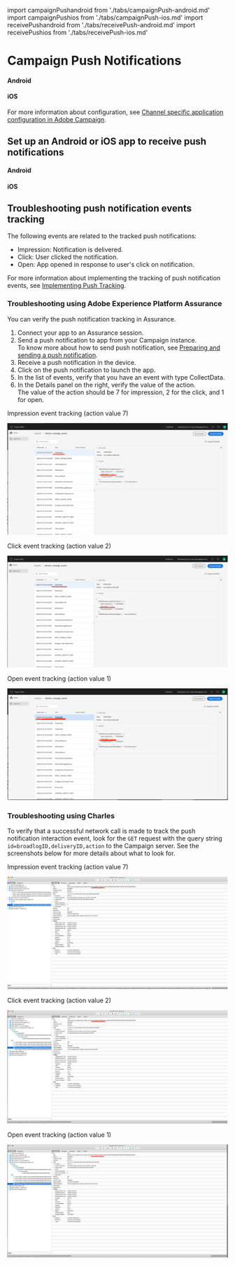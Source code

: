 import campaignPushandroid from './tabs/campaignPush-android.md'
import campaignPushios from './tabs/campaignPush-ios.md'
import receivePushandroid from './tabs/receivePush-android.md'
import receivePushios from './tabs/receivePush-ios.md'

# Campaign Push Notifications

<TabsBlock orientation="horizontal" slots="heading, content" repeat="2"/>

#### Android

<campaignPushandroid/>

#### iOS

<campaignPushios/>

For more information about configuration, see [Channel specific application configuration in Adobe Campaign](https://experienceleague.adobe.com/docs/campaign-standard/using/administrating/configuring-channels/configuring-a-mobile-application.html?lang=en).

## Set up an Android or iOS app to receive push notifications

<TabsBlock orientation="horizontal" slots="heading, content" repeat="2"/>

#### Android

<receivePushandroid/>

#### iOS

<receivePushios/>

## Troubleshooting push notification events tracking

The following events are related to the tracked push notifications:

- Impression: Notification is delivered.
- Click: User clicked the notification.
- Open: App opened in response to user's click on notification.

For more information about implementing the tracking of push notification events, see [Implementing Push Tracking](https://experienceleague.adobe.com/docs/campaign-standard/using/administrating/configuring-mobile/push-tracking.html?lang=en).

### Troubleshooting using Adobe Experience Platform Assurance

You can verify the push notification tracking in Assurance.

1. Connect your app to an Assurance session.
1. Send a push notification to app from your Campaign instance.<br/>To know more about how to send push notification, see [Preparing and sending a push notification](https://experienceleague.adobe.com/docs/campaign-standard/using/communication-channels/push-notifications/preparing-and-sending-a-push-notification.html?lang=en).
1. Receive a push notification in the device.
1. Click on the push notification to launch the app.
1. In the list of events, verify that you have an event with type CollectData.
1. In the Details panel on the right, verify the value of the action.<br/>
The value of the action should be 7 for impression, 2 for the click, and 1 for open. 

Impression event tracking (action value 7)

![Impression event tracking](./images/push-notifications/push_tracking_impression.png)

Click event tracking (action value 2)

![Click event tracking](./images/push-notifications/push_tracking_click.png)

Open event tracking (action value 1)

![Open event tracking](./images/push-notifications/push_tracking_open.png)

### Troubleshooting using Charles

To verify that a successful network call is made to track the push notification interaction event, look for the `GET` request with the query string `id=broadlogID,deliveryID,action` to the Campaign server. See the screenshots below for more details about what to look for.

Impression event tracking (action value 7)

![Impression event tracking](./images/push-notifications/tracking_impression.png)

Click event tracking (action value 2)

![Click event tracking](./images/push-notifications/tracking_click.png)

Open event tracking (action value 1)

![Click event tracking](./images/push-notifications/tracking_open.png)
